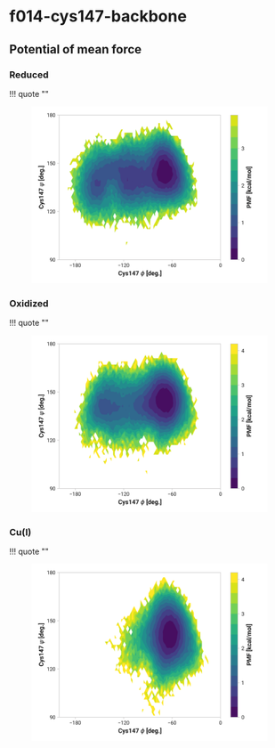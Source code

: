 # f014-cys147-backbone

## Potential of mean force

### Reduced

!!! quote ""
    <figure markdown>
    ![](./f014-pes-reduced.png)
    </figure>

### Oxidized

!!! quote ""
    <figure markdown>
    ![](./f014-pes-oxidized.png)
    </figure>

### Cu(I)

!!! quote ""
    <figure markdown>
    ![](./f014-pes-cu.png)
    </figure>
